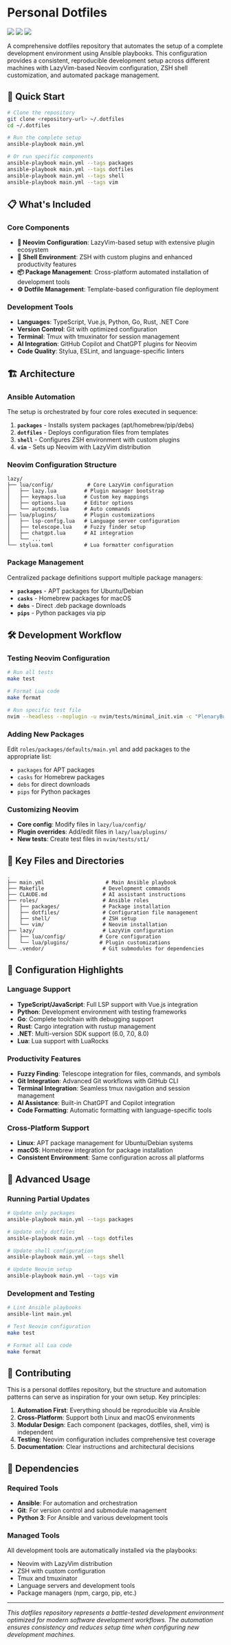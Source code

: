 # Personal Dotfiles
<a href="https://dotfyle.com/stonelasley/dotfiles-lazy"><img src="https://dotfyle.com/stonelasley/dotfiles-lazy/badges/plugins?style=for-the-badge" /></a>
<a href="https://dotfyle.com/stonelasley/dotfiles-lazy"><img src="https://dotfyle.com/stonelasley/dotfiles-lazy/badges/leaderkey?style=for-the-badge" /></a>
<a href="https://dotfyle.com/stonelasley/dotfiles-lazy"><img src="https://dotfyle.com/stonelasley/dotfiles-lazy/badges/plugin-manager?style=for-the-badge" /></a>

A comprehensive dotfiles repository that automates the setup of a complete development environment using Ansible playbooks. This configuration provides a consistent, reproducible development setup across different machines with LazyVim-based Neovim configuration, ZSH shell customization, and automated package management.

## 🚀 Quick Start

```bash
# Clone the repository
git clone <repository-url> ~/.dotfiles
cd ~/.dotfiles

# Run the complete setup
ansible-playbook main.yml

# Or run specific components
ansible-playbook main.yml --tags packages
ansible-playbook main.yml --tags dotfiles
ansible-playbook main.yml --tags shell
ansible-playbook main.yml --tags vim
```

## 📋 What's Included

### Core Components

- **🔧 Neovim Configuration**: LazyVim-based setup with extensive plugin ecosystem
- **🐚 Shell Environment**: ZSH with custom plugins and enhanced productivity features
- **📦 Package Management**: Cross-platform automated installation of development tools
- **⚙️ Dotfile Management**: Template-based configuration file deployment

### Development Tools

- **Languages**: TypeScript, Vue.js, Python, Go, Rust, .NET Core
- **Version Control**: Git with optimized configuration
- **Terminal**: Tmux with tmuxinator for session management
- **AI Integration**: GitHub Copilot and ChatGPT plugins for Neovim
- **Code Quality**: Stylua, ESLint, and language-specific linters

## 🏗️ Architecture

### Ansible Automation
The setup is orchestrated by four core roles executed in sequence:

1. **`packages`** - Installs system packages (apt/homebrew/pip/debs)
2. **`dotfiles`** - Deploys configuration files from templates
3. **`shell`** - Configures ZSH environment with custom plugins
4. **`vim`** - Sets up Neovim with LazyVim distribution

### Neovim Configuration Structure
```
lazy/
├── lua/config/           # Core LazyVim configuration
│   ├── lazy.lua         # Plugin manager bootstrap
│   ├── keymaps.lua      # Custom key mappings
│   ├── options.lua      # Editor options
│   └── autocmds.lua     # Auto commands
├── lua/plugins/         # Plugin customizations
│   ├── lsp-config.lua   # Language server configuration
│   ├── telescope.lua    # Fuzzy finder setup
│   ├── chatgpt.lua      # AI integration
│   └── ...
└── stylua.toml          # Lua formatter configuration
```

### Package Management
Centralized package definitions support multiple package managers:
- **`packages`** - APT packages for Ubuntu/Debian
- **`casks`** - Homebrew packages for macOS
- **`debs`** - Direct .deb package downloads
- **`pips`** - Python packages via pip

## 🛠️ Development Workflow

### Testing Neovim Configuration
```bash
# Run all tests
make test

# Format Lua code
make format

# Run specific test file
nvim --headless --noplugin -u nvim/tests/minimal_init.vim -c "PlenaryBustedFile nvim/tests/st1/utils/init_spec.lua {minimal_init = 'nvim/tests/minimal_init.vim'}"
```

### Adding New Packages
Edit `roles/packages/defaults/main.yml` and add packages to the appropriate list:
- `packages` for APT packages
- `casks` for Homebrew packages
- `debs` for direct downloads
- `pips` for Python packages

### Customizing Neovim
- **Core config**: Modify files in `lazy/lua/config/`
- **Plugin overrides**: Add/edit files in `lazy/lua/plugins/`
- **New tests**: Create test files in `nvim/tests/st1/`

## 📁 Key Files and Directories

```
.
├── main.yml                    # Main Ansible playbook
├── Makefile                   # Development commands
├── CLAUDE.md                  # AI assistant instructions
├── roles/                     # Ansible roles
│   ├── packages/              # Package installation
│   ├── dotfiles/              # Configuration file management
│   ├── shell/                 # ZSH setup
│   └── vim/                   # Neovim installation
├── lazy/                      # LazyVim configuration
│   ├── lua/config/           # Core configuration
│   └── lua/plugins/          # Plugin customizations
└── .vendor/                   # Git submodules for dependencies
```

## 🔧 Configuration Highlights

### Language Support
- **TypeScript/JavaScript**: Full LSP support with Vue.js integration
- **Python**: Development environment with testing frameworks
- **Go**: Complete toolchain with debugging support
- **Rust**: Cargo integration with rustup management
- **.NET**: Multi-version SDK support (6.0, 7.0, 8.0)
- **Lua**: Lua support with LuaRocks

### Productivity Features
- **Fuzzy Finding**: Telescope integration for files, commands, and symbols
- **Git Integration**: Advanced Git workflows with GitHub CLI
- **Terminal Integration**: Seamless tmux navigation and session management
- **AI Assistance**: Built-in ChatGPT and Copilot integration
- **Code Formatting**: Automatic formatting with language-specific tools

### Cross-Platform Support
- **Linux**: APT package management for Ubuntu/Debian systems
- **macOS**: Homebrew integration for package installation
- **Consistent Environment**: Same configuration across all platforms

## 🚀 Advanced Usage

### Running Partial Updates
```bash
# Update only packages
ansible-playbook main.yml --tags packages

# Update only dotfiles
ansible-playbook main.yml --tags dotfiles

# Update shell configuration
ansible-playbook main.yml --tags shell

# Update Neovim setup
ansible-playbook main.yml --tags vim
```

### Development and Testing
```bash
# Lint Ansible playbooks
ansible-lint main.yml

# Test Neovim configuration
make test

# Format all Lua code
make format
```

## 📝 Contributing

This is a personal dotfiles repository, but the structure and automation patterns can serve as inspiration for your own setup. Key principles:

1. **Automation First**: Everything should be reproducible via Ansible
2. **Cross-Platform**: Support both Linux and macOS environments
3. **Modular Design**: Each component (packages, dotfiles, shell, vim) is independent
4. **Testing**: Neovim configuration includes comprehensive test coverage
5. **Documentation**: Clear instructions and architectural decisions

## 🔗 Dependencies

### Required Tools
- **Ansible**: For automation and orchestration
- **Git**: For version control and submodule management
- **Python 3**: For Ansible and various development tools

### Managed Tools
All development tools are automatically installed via the playbooks:
- Neovim with LazyVim distribution
- ZSH with custom configuration
- Tmux and tmuxinator
- Language servers and development tools
- Package managers (npm, cargo, pip, etc.)

---

*This dotfiles repository represents a battle-tested development environment optimized for modern software development workflows. The automation ensures consistency and reduces setup time when configuring new development machines.*
